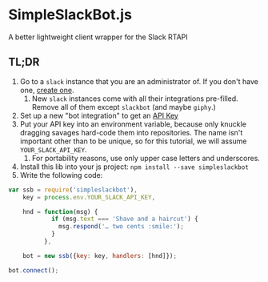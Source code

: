 # SimpleSlackBot.js

A better lightweight client wrapper for the Slack RTAPI





## TL;DR

1. Go to a `slack` instance that you are an administrator of.  If you don't
   have one, [create one](https://slack.com/create#email).
   1. New `slack` instances come with all their integrations pre-filled.
      Remove all of them except `slackbot` (and maybe `giphy`.)
1. Set up a new "bot integration" to get an
   [API Key](https://euonumos.slack.com/services/new/bot)
1. Put your API key into an environment variable, because only knuckle dragging
   savages hard-code them into repositories.  The name isn't important other
   than to be unique, so for this tutorial, we will assume `YOUR_SLACK_API_KEY`.
   1. For portability reasons, use only upper case letters and underscores.
1. Install this lib into your js project: `npm install --save simpleslackbot`
1. Write the following code:

```javascript
var ssb = require('simpleslackbot'),
    key = process.env.YOUR_SLACK_API_KEY,

    hnd = function(msg) {
            if (msg.text === 'Shave and a haircut') {
              msg.respond('… two cents :smile:');
            }
          },

    bot = new ssb({key: key, handlers: [hnd]});

bot.connect();
```
